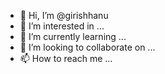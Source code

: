 - 👋 Hi, I’m @girishhanu
- 👀 I’m interested in ...
- 🌱 I’m currently learning ...
- 💞️ I’m looking to collaborate on ...
- 📫 How to reach me ...

<!---
girishhanu/girishhanu is a ✨ special ✨ repository because its `README.md` (this file) appears on your GitHub profile.
You can click the Preview link to take a look at your changes.
--->
